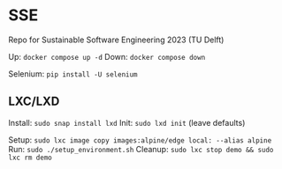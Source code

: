 # SSE
Repo for Sustainable Software Engineering 2023 (TU Delft)

Up: `docker compose up -d`
Down: `docker compose down`

Selenium: `pip install -U selenium`


## LXC/LXD
Install: `sudo snap install lxd`
Init: `sudo lxd init` (leave defaults)

Setup: `sudo lxc image copy images:alpine/edge local: --alias alpine`
Run: `sudo ./setup_environment.sh`
Cleanup: `sudo lxc stop demo && sudo lxc rm demo`